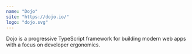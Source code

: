 ```yaml
---
name: "Dojo"
site: "https://dojo.io/"
logo: "dojo.svg"
---
```


Dojo is a progressive TypeScript framework for building modern web apps with a focus on developer ergonomics.
